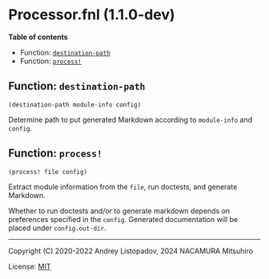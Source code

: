 # Processor.fnl (1.1.0-dev)

**Table of contents**

- Function: [`destination-path`](#function-destination-path)
- Function: [`process!`](#function-process)

## Function: `destination-path`

```
(destination-path module-info config)
```

Determine path to put generated Markdown according to `module-info` and `config`.

## Function: `process!`

```
(process! file config)
```

Extract module information from the `file`, run doctests, and generate Markdown.

Whether to run doctests and/or to generate markdown depends on preferences specified
in the `config`. Generated documentation will be placed under `config.out-dir`.

---

Copyright (C) 2020-2022 Andrey Listopadov, 2024 NACAMURA Mitsuhiro

License: [MIT](https://git.sr.ht/~m15a/fnldoc/tree/main/item/LICENSE)

<!-- Generated with Fnldoc 1.1.0-dev
     https://sr.ht/~m15a/fnldoc/ -->
